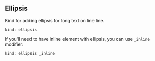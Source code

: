 ---
---

## Ellipsis

Kind for adding ellipsis for long text on line line.

    kind: ellipsis

If you'll need to have inline element with ellipsis, you can use  `_inline` modifier:

    kind: ellipsis _inline
